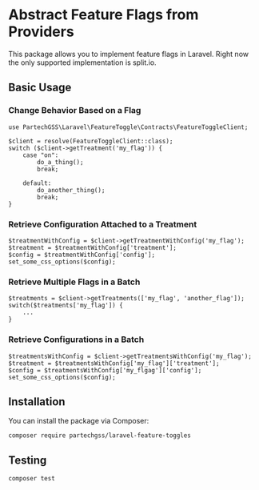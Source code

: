 # Abstract Feature Flags from Providers
This package allows you to implement feature flags in Laravel.  Right now the only supported implementation is split.io.

## Basic Usage
### Change Behavior Based on a Flag
    use PartechGSS\Laravel\FeatureToggle\Contracts\FeatureToggleClient;

    $client = resolve(FeatureToggleClient::class);
    switch ($client->getTreatment('my_flag')) {
        case "on":
            do_a_thing();
            break;

        default:
            do_another_thing();
            break;
    }

### Retrieve Configuration Attached to a Treatment
    $treatmentWithConfig = $client->getTreatmentWithConfig('my_flag');
    $treatment = $treatmentWithConfig['treatment'];
    $config = $treatmentWithConfig['config'];
    set_some_css_options($config);

### Retrieve Multiple Flags in a Batch
    $treatments = $client->getTreatments(['my_flag', 'another_flag']);
    switch($treatments['my_flag']) {
        ...
    }

### Retrieve Configurations in a Batch
    $treatmentsWithConfig = $client->getTreatmentsWithConfig('my_flag');
    $treatment = $treatmentsWithConfig['my_flag']['treatment'];
    $config = $treatmentsWithConfig['my_flgag']['config'];
    set_some_css_options($config);

## Installation
You can install the package via Composer:

    composer require partechgss/laravel-feature-toggles

## Testing

    composer test